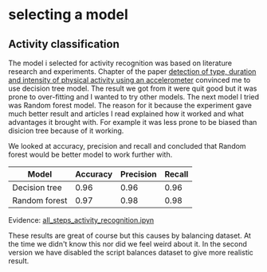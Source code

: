 # selecting a model
## Activity classification 
The model i selected for activity recognition was based on literature research and experiments.
Chapter of the paper [detection of type, duration and intensity of physical activity using an accelerometer](../../evidence/documents/physical_activity_recognition.pdf) convinced me to use decision tree model.
The result we got from it were quit good but it was prone to over-fitting and I wanted to try other models. The next model I tried was Random forest model.
The reason for it because the experiment gave much better result and articles I read explained how it worked and what advantages it brought with. For example it was less prone to be biased than disicion tree because of it working.

We looked at accuracy, precision and recall and concluded that Random forest would be better model to work further with.

|Model | Accuracy | Precision | Recall |
|-------|----------|-----------|--------|
|Decision tree |0.96|0.96|0.96|
|Random forest |0.97|0.98|0.98|

Evidence: [all_steps_activity_recognition.ipyn](../../evidence/python_notebook/all_steps_activity_recognition.ipynb)

These results are great of course but this causes by balancing dataset. 
At the time we didn't know this nor did we feel weird about it. 
In the second version  we have disabled the script balances dataset to give more realistic result.




